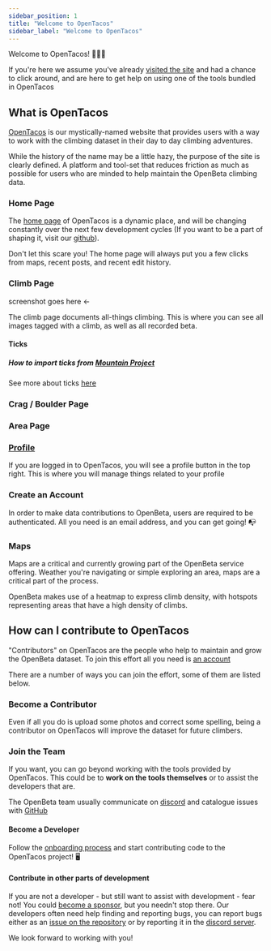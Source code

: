 ```yaml
---
sidebar_position: 1
title: "Welcome to OpenTacos"
sidebar_label: "Welcome to OpenTacos"
---
```


Welcome to OpenTacos! 🥳🥳🥳

If you're here we assume you've already [visited the site](https://openbeta.io) and had a chance to click around, and are here to get help on using one of the tools bundled in OpenTacos

## What is OpenTacos

[OpenTacos](https://github.com/openbeta/opentacos) is our mystically-named website that provides users with a way to work with the climbing dataset in their day to day climbing adventures.

While the history of the name may be a little hazy, the purpose of the site is clearly defined. A platform and tool-set that reduces friction as much as possible for users who are minded to help maintain the OpenBeta climbing data. 

### Home Page

The [home page](https://openbeta.io) of OpenTacos is a dynamic place, and will be changing constantly over the next few development cycles (If you want to be a part of shaping it, visit our [github](https://github.com/OpenBeta)).

Don't let this scare you! The home page will always put you a few clicks from maps, recent posts, and recent edit history.

### Climb Page

screenshot goes here <-

The climb page documents all-things climbing. This is where you can see all images tagged with a climb, as well as all recorded beta.

#### Ticks

##### How to import ticks from [Mountain Project](https://mountainproject.com)

See more about ticks [here](/how-to-contribute/contribute-data/using-opentacos/profile#Ticks)

### Crag / Boulder Page

### Area Page

### [Profile](/how-to-contribute/contribute-data/using-opentacos/profile)
If you are logged in to OpenTacos, you will see a profile button in the top right. This is where you will manage things related to your profile

### Create an Account

In order to make data contributions to OpenBeta, users are required to be authenticated. All you need is an email address, and you can get going! 📭

### Maps

Maps are a critical and currently growing part of the OpenBeta service offering. Weather you're navigating or simple exploring an area, maps are a critical part of the process.

OpenBeta makes use of a heatmap to express climb density, with hotspots representing areas that have a high density of climbs.

## How can I contribute to OpenTacos

"Contributors" on OpenTacos are the people who help to maintain and grow the OpenBeta dataset. To join this effort all you need is [an account](#create-an-account)

There are a number of ways you can join the effort, some of them are listed below.

### Become a Contributor

Even if all you do is upload some photos and correct some spelling, being a contributor on OpenTacos will improve the dataset for future climbers.

### Join the Team

If you want, you can go beyond working with the tools provided by OpenTacos. This could be to **work on the tools themselves** or to assist the developers that are.

The OpenBeta team usually communicate on [discord](https://discord.gg/RFufzsqRmJ) and catalogue issues with [GitHub](https://github.com/openbeta/opentaco)

#### Become a Developer

Follow the [onboarding process](/how-to-contribute/onboarding-checklist) and start contributing code to the OpenTacos project! 🖥


#### Contribute in other parts of development

If you are not a developer - but still want to assist with development - fear not! You could [become a sponsor](/support-us), but you needn't stop there. Our developers often need help finding and reporting bugs, you can report bugs either as an [issue on the repository](https://github.com/openbeta/opentacos/issues) or by reporting it in the [discord server](https://discord.gg/RFufzsqRmJ).

We look forward to working with you! 
